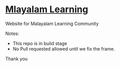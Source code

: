 # [Mlayalam Learning](http://www.malayalamlearning.com)
Website for Malayalam Learning Community

Notes:
* This repo is in build stage
* No Pull requested allowed until we fix the frame.

Thank you
